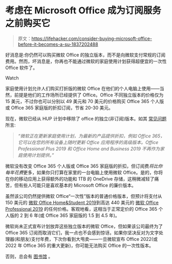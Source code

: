 # 考虑在 Microsoft Office 成为订阅服务之前购买它

> 原文：<https://lifehacker.com/consider-buying-microsoft-office-before-it-becomes-a-su-1837202488>

好消息是:你仍然可以购买微软 Office 的独立版本，而不是向微软支付常规的订阅费用。然而，坏消息是，你再也不能通过微软的家庭使用计划获得超便宜的一次性 Office 软件了。

Watch

家庭使用计划允许人们购买打折版的微软 Office 在他们的个人电脑上使用——当然，前提是他们的工作场所已经提供了 Office。Office 不同独立版本的价格仅为 15 美元，不过你也可以分别以 49 美元和 70 美元的价格购买 Office 365 个人版或 Office 365 家庭版的折扣订阅，节省 20-30 美元。

现在，微软已经从 HUP 计划中移除了 office 的独立(非订阅)版本。如其 [常见问题](https://www.microsoft.com/en-us/home-use-program/frequently-asked-questions) 所言:

> *“微软正在更新家庭使用计划，为最新的产品提供折扣，例如 Office 365，它可以在您的所有设备上随时更新 Office 应用程序的高级版本。Office Professional Plus 2019 和 Office Home and Business 2019 不再作为家庭使用计划提供。”*

微软没有改变 Office 365 个人版或 Office 365 家庭版的折扣，但订阅费*将比你每年花费*更多，如果你只打算在家里的一台电脑上使用微软 Office。是的，你将在你的移动应用上获得额外的功能和 1TB 的 OneDrive 存储，这稍微减轻了痛苦，但有些人可能只是喜欢基本的 Microsoft Office 的廉价版本。

虽然该公司仍然提供微软 Office“一次性”版本的普通价格版本，但预计将支付从 150 美元的 [微软 Office Home&Student 2019](https://www.microsoft.com/en-us/p/office-home-student-2019/CFQ7TTC0K7C8?rtc=1&activetab=pivot:overviewtab)到高达 440 美元的 [微软 Office Professional 2019](https://www.microsoft.com/en-us/p/office-professional-2019/CFQ7TTC0K7C5?rtc=1&activetab=pivot:overviewtab) 的任何价格。客观地看，这相当于正常定价的 Office 365 个人版的 2 到 6 年(或 Office 365 家庭版的 1.5 到 4.5 年)。

微软尚未正式宣布计划放弃这些独立版本的微软 Office，但如果该公司最终为了 Office 365 订阅而取消它们，我一点也不会感到惊讶。如果你坚决反对为文字处理器(和朋友)支付年费，下次你看到大甩卖——一旦微软宣布 Office 2022(或 2022 年 Office 365 的重大更新)，你可能无法购买 Office 的一次性版本。

否则，总会有 [图书馆](https://www.libreoffice.org) 。